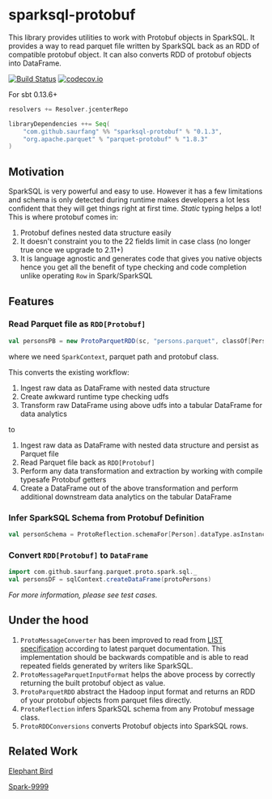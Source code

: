 # sparksql-protobuf

This library provides utilities to work with Protobuf objects in SparkSQL.
It provides a way to read parquet file written by SparkSQL back as an RDD of compatible protobuf object.
It can also converts RDD of protobuf objects into DataFrame.

[![Build Status](https://travis-ci.org/saurfang/sparksql-protobuf.svg?branch=master)](https://travis-ci.org/saurfang/sparksql-protobuf)
[![codecov.io](https://codecov.io/github/saurfang/sparksql-protobuf/coverage.svg?branch=master)](https://codecov.io/github/saurfang/sparksql-protobuf?branch=master)

For sbt 0.13.6+

```scala
resolvers += Resolver.jcenterRepo

libraryDependencies ++= Seq(
    "com.github.saurfang" %% "sparksql-protobuf" % "0.1.3",
    "org.apache.parquet" % "parquet-protobuf" % "1.8.3"
)
```

## Motivation

SparkSQL is very powerful and easy to use. However it has a few limitations and schema is only detected during runtime
makes developers a lot less confident that they will get things right at first time. _Static_ typing helps a lot! This is where protobuf comes in:

1. Protobuf defines nested data structure easily
2. It doesn't constraint you to the 22 fields limit in case class (no longer true once we upgrade to 2.11+)
3. It is language agnostic and generates code that gives you native objects
   hence you get all the benefit of type checking and code completion unlike operating `Row` in Spark/SparkSQL

## Features

### Read Parquet file as `RDD[Protobuf]`

```scala
val personsPB = new ProtoParquetRDD(sc, "persons.parquet", classOf[Person])
```

where we need `SparkContext`, parquet path and protobuf class.

This converts the existing workflow:

1. Ingest raw data as DataFrame with nested data structure
2. Create awkward runtime type checking udfs
3. Transform raw DataFrame using above udfs into a tabular DataFrame for data analytics

to

1. Ingest raw data as DataFrame with nested data structure and persist as Parquet file
2. Read Parquet file back as `RDD[Protobuf]`
3. Perform any data transformation and extraction by working with compile typesafe Protobuf getters
4. Create a DataFrame out of the above transformation and perform additional downstream data analytics on the tabular DataFrame

### Infer SparkSQL Schema from Protobuf Definition

```scala
val personSchema = ProtoReflection.schemaFor[Person].dataType.asInstanceOf[StructType]
```

### Convert `RDD[Protobuf]` to `DataFrame`

```scala
import com.github.saurfang.parquet.proto.spark.sql._
val personsDF = sqlContext.createDataFrame(protoPersons)
```

_For more information, please see test cases._

## Under the hood

1. `ProtoMessageConverter` has been improved to read from [LIST specification](https://github.com/apache/parquet-format/blob/master/LogicalTypes.md#lists)
   according to latest parquet documentation. This implementation should be backwards compatible and is able to read repeated
   fields generated by writers like SparkSQL.
2. `ProtoMessageParquetInputFormat` helps the above process by correctly returning the built protobuf object as value.
3. `ProtoParquetRDD` abstract the Hadoop input format and returns an RDD of your protobuf objects from parquet files directly.
4. `ProtoReflection` infers SparkSQL schema from any Protobuf message class.
5. `ProtoRDDConversions` converts Protobuf objects into SparkSQL rows.

## Related Work

[Elephant Bird](https://github.com/twitter/elephant-bird)

[Spark-9999](https://issues.apache.org/jira/browse/SPARK-9999)
